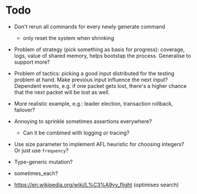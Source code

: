 # Todo 

* Don't rerun all commands for every newly generate command
  + only reset the system when shrinking

* Problem of strategy (pick something as basis for progress): coverage, logs,
  value of shared memory, helps bootstap the process. Generalise to support more?

* Problem of tactics: picking a good input distributed for the testing problem
  at hand. Make previous input influence the next input? Dependent events, e.g.
  if one packet gets lost, there's a higher chance that the next packet will be
  lost as well.

* More realistic example, e.g.: leader election, transaction rollback,
  failover?
* Annoying to sprinkle sometimes assertions everywhere?
  - Can it be combined with logging or tracing?

* Use size parameter to implement AFL heuristic for choosing integers? Or just
  use `frequency`?

* Type-generic mutation?
* sometimes_each?
* https://en.wikipedia.org/wiki/L%C3%A9vy_flight (optimises search)


